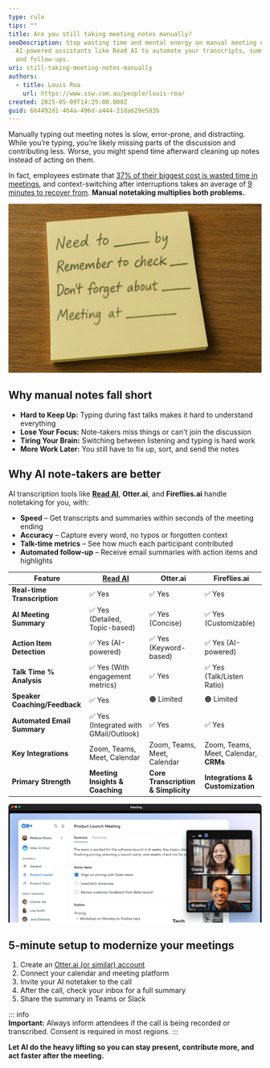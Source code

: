 ```yaml
---
type: rule
tips: ""
title: Are you still taking meeting notes manually?
seoDescription: Stop wasting time and mental energy on manual meeting notes, use
  AI-powered assistants like Read AI to automate your transcripts, summaries,
  and follow-ups.
uri: still-taking-meeting-notes-manually
authors:
  - title: Louis Roa
    url: https://www.ssw.com.au/people/louis-roa/
created: 2025-05-09T14:25:00.000Z
guid: 664492d1-464a-496d-a444-21da629e583b
---
```

Manually typing out meeting notes is slow, error-prone, and distracting. While you’re typing, you’re likely missing parts of the discussion and contributing less. Worse, you might spend time afterward cleaning up notes instead of acting on them. 

In fact, employees estimate that [37% of their biggest cost is wasted time in meetings](https://joingenius.com/statistics/meeting-statistics/), and context-switching after interruptions takes an average of [9 minutes to recover from](https://www.atlassian.com/blog/productivity/context-switching). **Manual notetaking multiplies both problems.**

<!--endintro-->
![Figure: A poorly, handwritten reminder note](bad_note.png)

## Why manual notes fall short

* **Hard to Keep Up:** Typing during fast talks makes it hard to understand everything
* **Lose Your Focus:** Note-takers miss things or can't join the discussion
* **Tiring Your Brain:** Switching between listening and typing is hard work
* **More Work Later:** You still have to fix up, sort, and send the notes

## Why AI note-takers are better

AI transcription tools like **[Read AI](https://www.read.ai/)**, **Otter.ai**, and **Fireflies.ai** handle notetaking for you, with:

* **Speed** – Get transcripts and summaries within seconds of the meeting ending
* **Accuracy** – Capture every word, no typos or forgotten context
* **Talk-time metrics** – See how much each participant contributed
* **Automated follow-up** – Receive email summaries with action items and highlights

| Feature                       | [Read AI](https://www.read.ai/)       | Otter.ai                            | Fireflies.ai                          |
| ----------------------------- | ------------------------------------- | ----------------------------------- | ------------------------------------- |
| **Real-time Transcription**   | ✅ Yes                                 | ✅ Yes                               | ✅ Yes                                 |
| **AI Meeting Summary**        | ✅ Yes (Detailed, Topic-based)         | ✅ Yes (Concise)                     | ✅ Yes (Customizable)                  |
| **Action Item Detection**     | ✅ Yes (AI-powered)                    | ✅ Yes (Keyword-based)               | ✅ Yes (AI-powered)                    |
| **Talk Time % Analysis**      | ✅ Yes (With engagement metrics)       | ✅ Yes                               | ✅ Yes (Talk/Listen Ratio)             |
| **Speaker Coaching/Feedback** | ✅ Yes                                 | 🟠 Limited                          | 🟠 Limited                            |
| **Automated Email Summary**   | ✅ Yes (Integrated with GMail/Outlook) | ✅ Yes                               | ✅ Yes                                 |
| **Key Integrations**          | Zoom, Teams, Meet, Calendar           | Zoom, Teams, Meet, Calendar         | Zoom, Teams, Meet, Calendar, **CRMs** |
| **Primary Strength**          | **Meeting Insights & Coaching**       | **Core Transcription & Simplicity** | **Integrations & Customization**      |

![Figure: Otter.ai summary card with transcript, action items, and outline](67621ffc-meeting-notes_1000000000000000000028.png "Otter.ai Meeting Summary")

## 5-minute setup to modernize your meetings

1. Create an [Otter.ai (or similar) account](https://otter.ai/start-for-free)
2. Connect your calendar and meeting platform
3. Invite your AI notetaker to the call
4. After the call, check your inbox for a full summary
5. Share the summary in Teams or Slack

::: info\
**Important:** Always inform attendees if the call is being recorded or transcribed. Consent is required in most regions.
:::

**Let AI do the heavy lifting so you can stay present, contribute more, and act faster after the meeting.**
